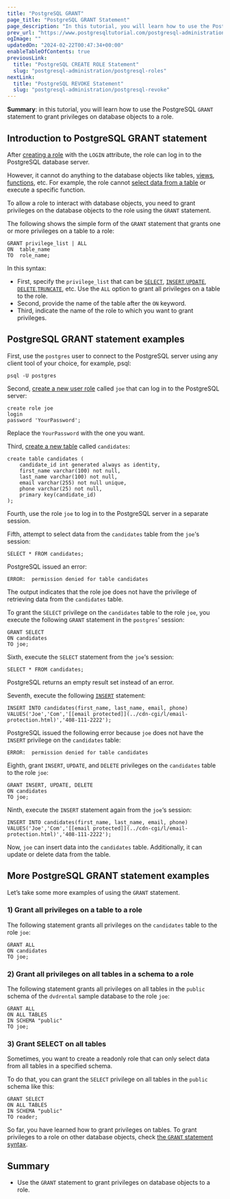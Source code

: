 ```yaml
---
title: "PostgreSQL GRANT"
page_title: "PostgreSQL GRANT Statement"
page_description: "In this tutorial, you will learn how to use the PostgreSQL GRANT statement to grant privileges on database objects to a role."
prev_url: "https://www.postgresqltutorial.com/postgresql-administration/postgresql-grant/"
ogImage: ""
updatedOn: "2024-02-22T00:47:34+00:00"
enableTableOfContents: true
previousLink: 
  title: "PostgreSQL CREATE ROLE Statement"
  slug: "postgresql-administration/postgresql-roles"
nextLink: 
  title: "PostgreSQL REVOKE Statement"
  slug: "postgresql-administration/postgresql-revoke"
---
```





**Summary**: in this tutorial, you will learn how to use the PostgreSQL `GRANT` statement to grant privileges on database objects to a role.


## Introduction to PostgreSQL GRANT statement

After [creating a role](postgresql-roles) with the `LOGIN` attribute, the role can log in to the PostgreSQL database server.

However, it cannot do anything to the database objects like tables, [views](../postgresql-views), [functions](../postgresql-plpgsql/postgresql-create-function), etc. For example, the role cannot [select data from a table](../postgresql-tutorial/postgresql-select) or execute a specific function.

To allow a role to interact with database objects, you need to grant privileges on the database objects to the role using the `GRANT` statement.

The following shows the simple form of the `GRANT` statement that grants one or more privileges on a table to a role:


```pgsql
GRANT privilege_list | ALL 
ON  table_name
TO  role_name;
```
In this syntax:

* First, specify the `privilege_list` that can be [`SELECT`](../postgresql-tutorial/postgresql-select), [`INSERT`](../postgresql-tutorial/postgresql-insert),[`UPDATE`](../postgresql-tutorial/postgresql-update), [`DELETE`](../postgresql-tutorial/postgresql-delete),[`TRUNCATE`](../postgresql-tutorial/postgresql-truncate-table), etc. Use the `ALL` option to grant all privileges on a table to the role.
* Second, provide the name of the table after the `ON` keyword.
* Third, indicate the name of the role to which you want to grant privileges.


## PostgreSQL GRANT statement examples

First, use the `postgres` user to connect to the PostgreSQL server using any client tool of your choice, for example, psql:


```pgsql
psql -U postgres
```
Second, [create a new user role](postgresql-roles) called `joe` that can log in to the PostgreSQL server:


```
create role joe 
login 
password 'YourPassword';
```
Replace the `YourPassword` with the one you want.

Third, [create a new table](../postgresql-tutorial/postgresql-create-table) called `candidates`:


```pgsql
create table candidates (
    candidate_id int generated always as identity,
    first_name varchar(100) not null,
    last_name varchar(100) not null,
    email varchar(255) not null unique,
    phone varchar(25) not null,
    primary key(candidate_id)
);
```
Fourth, use the role `joe` to log in to the PostgreSQL server in a separate session.

Fifth, attempt to select data from the `candidates` table from the `joe`‘s session:


```pgsql
SELECT * FROM candidates;   
```
PostgreSQL issued an error:


```pgsql
ERROR:  permission denied for table candidates
```
The output indicates that the role joe does not have the privilege of retrieving data from the `candidates` table.

To grant the `SELECT` privilege on the `candidates` table to the role `joe`, you execute the following `GRANT` statement in the `postgres`‘ session:


```pgsql
GRANT SELECT 
ON candidates 
TO joe;
```
Sixth, execute the `SELECT` statement from the `joe`‘s session:


```pgsql
SELECT * FROM candidates;   
```
PostgreSQL returns an empty result set instead of an error.

Seventh, execute the following [`INSERT`](../postgresql-tutorial/postgresql-insert) statement:


```pgsql
INSERT INTO candidates(first_name, last_name, email, phone)
VALUES('Joe','Com','[[email protected]](../cdn-cgi/l/email-protection.html)','408-111-2222');
```
PostgreSQL issued the following error because `joe` does not have the `INSERT` privilege on the `candidates` table:


```pgsql
ERROR:  permission denied for table candidates
```
Eighth, grant `INSERT`, `UPDATE`, and `DELETE` privileges on the `candidates` table to the role `joe`:


```pgsql
GRANT INSERT, UPDATE, DELETE
ON candidates 
TO joe;
```
Ninth, execute the `INSERT` statement again from the `joe`‘s session:


```pgsql
INSERT INTO candidates(first_name, last_name, email, phone)
VALUES('Joe','Com','[[email protected]](../cdn-cgi/l/email-protection.html)','408-111-2222');
```
Now, `joe` can insert data into the `candidates` table. Additionally, it can update or delete data from the table.


## More PostgreSQL GRANT statement examples

Let’s take some more examples of using the `GRANT` statement.


### 1\) Grant all privileges on a table to a role

The following statement grants all privileges on the `candidates` table to the role `joe`:


```pgsql
GRANT ALL
ON candidates
TO joe;
```

### 2\) Grant all privileges on all tables in a schema to a role

The following statement grants all privileges on all tables in the `public` schema of the `dvdrental` sample database to the role `joe`:


```pgsql
GRANT ALL
ON ALL TABLES
IN SCHEMA "public"
TO joe;
```

### 3\) Grant SELECT on all tables

Sometimes, you want to create a readonly role that can only select data from all tables in a specified schema.

To do that, you can grant the `SELECT` privilege on all tables in the `public` schema like this:


```pgsql
GRANT SELECT
ON ALL TABLES
IN SCHEMA "public"
TO reader;
```
So far, you have learned how to grant privileges on tables. To grant privileges to a role on other database objects, check [the `GRANT` statement syntax](https://www.postgresql.org/docs/current/sql-grant.html).


## Summary

* Use the `GRANT` statement to grant privileges on database objects to a role.


